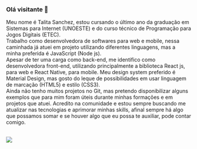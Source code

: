 ### Olá visitante 👋
Meu nome é Talita Sanchez, estou cursando o último ano da graduação em Sistemas para Internet (UNOESTE) e do curso técnico de Programação para Jogos Digitais (ETEC). <br/>
Trabalho como desenvolvedora de softwares para web e mobile, nessa caminhada já atuei em projeto utilizando diferentes linguagens, mas a minha preferida é JavaScript (Node js).<br/>
Apesar de ter uma carga como back-end, me identifico como desenvolvedora front-end, utilizando principalmente a biblioteca React js, para web e React Native, para mobile. Meu design system preferido é Material Design, mas gosto do leque de possibilidades em usar linguagem de marcação (HTML5) e estilo (CSS3). <br/>
Ainda não tenho muitos projetos no Git, mas pretendo disponibilizar alguns exemplos que para mim foram úteis durante minhas formações e em projetos que atuei. Acredito na comunidade e estou sempre buscando me atualizar nas tecnologias e aprimorar minhas skills, afinal sempre há algo que possamos somar e se houver algo que eu possa te auxiliar, pode contar comigo.<br/><br/>

<a href="https://linkedin.com/in/talitabsanchez/" alt="Linkedin Talita Sanchez" target="_blank"><img src="https://img.shields.io/badge/-Talita_Sanchez-0077B5?style=for-the-badge&logo=Linkedin&logoColor=white"/></a>
